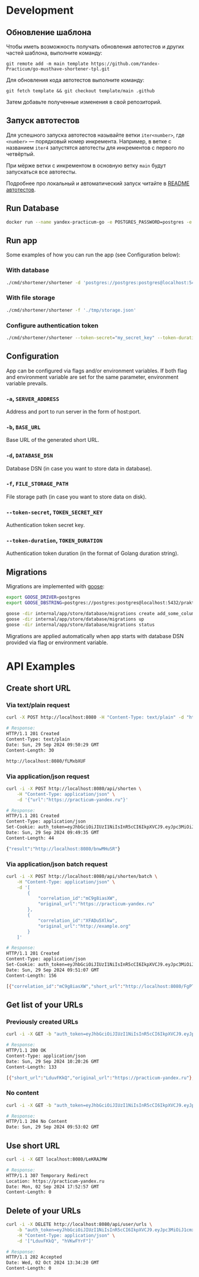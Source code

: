 # Development

## Обновление шаблона

Чтобы иметь возможность получать обновления автотестов и других частей шаблона, выполните команду:

```
git remote add -m main template https://github.com/Yandex-Practicum/go-musthave-shortener-tpl.git
```

Для обновления кода автотестов выполните команду:

```
git fetch template && git checkout template/main .github
```

Затем добавьте полученные изменения в свой репозиторий.

## Запуск автотестов

Для успешного запуска автотестов называйте ветки `iter<number>`, где `<number>` — порядковый номер инкремента. Например, в ветке с названием `iter4` запустятся автотесты для инкрементов с первого по четвёртый.

При мёрже ветки с инкрементом в основную ветку `main` будут запускаться все автотесты.

Подробнее про локальный и автоматический запуск читайте в [README автотестов](https://github.com/Yandex-Practicum/go-autotests).

## Run Database

```bash
docker run --name yandex-practicum-go -e POSTGRES_PASSWORD=postgres -e POSTGRES_DB=praktikum -p 5432:5432 -d postgres
```

## Run app

Some examples of how you can run the app (see Configuration below):

### With database

```bash
./cmd/shortener/shortener -d 'postgres://postgres:postgres@localhost:5432/praktikum?sslmode=disable'
```

### With file storage

```bash
./cmd/shortener/shortener -f './tmp/storage.json'
```

### Configure authentication token

```bash
./cmd/shortener/shortener --token-secret="my_secret_key" --token-duration="1h"
```

## Configuration

App can be configured via flags and/or environment variables. If both flag and environment variable are set for the same parameter, environment variable prevails.

### `-a`, `SERVER_ADDRESS`
Address and port to run server in the form of host:port.

### `-b`, `BASE_URL`
Base URL of the generated short URL.

### `-d`, `DATABASE_DSN`
Database DSN (in case you want to store data in database).

### `-f`, `FILE_STORAGE_PATH`
File storage path (in case you want to store data on disk).

### `--token-secret`, `TOKEN_SECRET_KEY`
Authentication token secret key.

### `--token-duration`, `TOKEN_DURATION`
Authentication token duration (in the format of Golang duration string).

## Migrations

Migrations are implemented with [goose](https://github.com/pressly/goose):

```bash
export GOOSE_DRIVER=postgres
export GOOSE_DBSTRING=postgres://postgres:postgres@localhost:5432/praktikum?sslmode=disable

goose -dir internal/app/store/database/migrations create add_some_column sql
goose -dir internal/app/store/database/migrations up
goose -dir internal/app/store/database/migrations status
```

Migrations are applied automatically when app starts with database DSN provided via flag or environment variable.

# API Examples

## Create short URL

### Via text/plain request

```bash
curl -X POST http://localhost:8080 -H "Content-Type: text/plain" -d "https://practicum-yandex.ru"

# Response:
HTTP/1.1 201 Created
Content-Type: text/plain
Date: Sun, 29 Sep 2024 09:50:29 GMT
Content-Length: 30

http://localhost:8080/fLMxbXUF
```

### Via application/json request

```bash
curl -i -X POST http://localhost:8080/api/shorten \
    -H "Content-Type: application/json" \
    -d '{"url":"https://practicum-yandex.ru"}'

# Response:
HTTP/1.1 201 Created
Content-Type: application/json
Set-Cookie: auth_token=eyJhbGciOiJIUzI1NiIsInR5cCI6IkpXVCJ9.eyJpc3MiOiJ1cmxzaG9ydGVuZXIiLCJleHAiOjE3Mjc2MDY5NzAsIlVzZXJJRCI6Ijc4MDA3NmU1LTg3M2UtNGQyMC1hM2ZiLWJjNmJlYjVjMGNjNCJ9.LvTerlx2D-jkOuvQqdTKLhrOsS_Op7eglSOLfs3eV4M
Date: Sun, 29 Sep 2024 09:49:35 GMT
Content-Length: 44

{"result":"http://localhost:8080/bnwMHuSR"}
```

### Via application/json batch request

```bash
curl -i -X POST http://localhost:8080/api/shorten/batch \
    -H "Content-Type: application/json" \
    -d '[
        {
            "correlation_id":"mC9g8iasXW",
            "original_url":"https://practicum-yandex.ru"
        },
        {
            "correlation_id":"XFADu5Xlkw",
            "original_url":"http://example.org"
        }
    ]'

# Response:
HTTP/1.1 201 Created
Content-Type: application/json
Set-Cookie: auth_token=eyJhbGciOiJIUzI1NiIsInR5cCI6IkpXVCJ9.eyJpc3MiOiJ1cmxzaG9ydGVuZXIiLCJleHAiOjE3Mjc2MDY5NzAsIlVzZXJJRCI6ImM1ZDE5ZDZmLTA0YWItNDliOC05NmJlLTVkYjg3YzRhNTgwOSJ9.Na3rNxg9oDxTrQ_h-jsiZbcEd9UCEHrhqrdhWVklW-w
Date: Sun, 29 Sep 2024 09:51:07 GMT
Content-Length: 156

[{"correlation_id":"mC9g8iasXW","short_url":"http://localhost:8080/FgPTdjAI"},{"correlation_id":"XFADu5Xlkw","short_url":"http://localhost:8080/TsHogqxz"}]
```

## Get list of your URLs

### Previously created URLs

```bash
curl -i -X GET -b "auth_token=eyJhbGciOiJIUzI1NiIsInR5cCI6IkpXVCJ9.eyJpc3MiOiJ1cmxzaG9ydGVuZXIiLCJleHAiOjE3Mjc2MDg4MDAsIlVzZXJJRCI6ImI1ZDI4ODdlLTQ0ZWItNGQ4My05OTYzLTI5ZDAxMDBjZTc0ZiJ9.ESKBSqmChOUSpHnxKM42vxANw_atlaArfMtkPWVUndw" http://localhost:8080/api/user/urls

# Response:
HTTP/1.1 200 OK
Content-Type: application/json
Date: Sun, 29 Sep 2024 10:20:26 GMT
Content-Length: 133

[{"short_url":"LduvFKkQ","original_url":"https://practicum-yandex.ru"},{"short_url":"hVKwFYrF","original_url":"http://example.org"}]
```

### No content

```bash
curl -i -X GET -b "auth_token=eyJhbGciOiJIUzI1NiIsInR5cCI6IkpXVCJ9.eyJpc3MiOiJ1cmxzaG9ydGVuZXIiLCJleHAiOjE3Mjc2MDY5NzAsIlVzZXJJRCI6ImM1ZDE5ZDZmLTA0YWItNDliOC05NmJlLTVkYjg3YzRhNTgwOSJ9.Na3rNxg9oDxTrQ_h-jsiZbcEd9UCEHrhqrdhWVklW-w" http://localhost:8080/api/user/urls

# Response:
HTTP/1.1 204 No Content
Date: Sun, 29 Sep 2024 09:53:02 GMT
```

## Use short URL

```bash
curl -i -X GET localhost:8080/LeKRAJMW

# Response:
HTTP/1.1 307 Temporary Redirect
Location: https://practicum-yandex.ru
Date: Mon, 02 Sep 2024 17:52:57 GMT
Content-Length: 0
```

## Delete of your URLs

```bash
curl -i -X DELETE http://localhost:8080/api/user/urls \
    -b "auth_token=eyJhbGciOiJIUzI1NiIsInR5cCI6IkpXVCJ9.eyJpc3MiOiJ1cmxzaG9ydGVuZXIiLCJleHAiOjE3Mjc2MDg4MDAsIlVzZXJJRCI6ImI1ZDI4ODdlLTQ0ZWItNGQ4My05OTYzLTI5ZDAxMDBjZTc0ZiJ9.ESKBSqmChOUSpHnxKM42vxANw_atlaArfMtkPWVUndw" \
    -H "Content-Type: application/json" \
    -d '["LduvFKkQ", "hVKwFYrF"]'

# Response:
HTTP/1.1 202 Accepted
Date: Wed, 02 Oct 2024 13:34:20 GMT
Content-Length: 0
```
